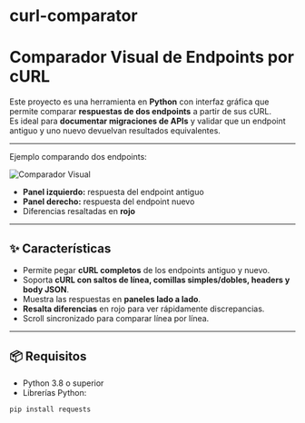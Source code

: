 # curl-comparator

# Comparador Visual de Endpoints por cURL

Este proyecto es una herramienta en **Python** con interfaz gráfica que permite comparar **respuestas de dos endpoints** a partir de sus cURL.  
Es ideal para **documentar migraciones de APIs** y validar que un endpoint antiguo y uno nuevo devuelvan resultados equivalentes.

---


Ejemplo comparando dos endpoints:

![Comparador Visual](./Captura.png)

- **Panel izquierdo:** respuesta del endpoint antiguo  
- **Panel derecho:** respuesta del endpoint nuevo  
- Diferencias resaltadas en **rojo**  

---

## ✨ Características

- Permite pegar **cURL completos** de los endpoints antiguo y nuevo.  
- Soporta **cURL con saltos de línea, comillas simples/dobles, headers y body JSON**.  
- Muestra las respuestas en **paneles lado a lado**.  
- **Resalta diferencias** en rojo para ver rápidamente discrepancias.  
- Scroll sincronizado para comparar línea por línea.  

---

## 📦 Requisitos

- Python 3.8 o superior  
- Librerías Python:

```bash
pip install requests
